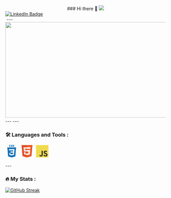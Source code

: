 
<div id="header" align="center">
  ### Hi there 👋
  <img src="https://media.giphy.com/media/M9gbBd9nbDrOTu1Mqx/giphy.gif" width="100"/>
</div>
<div id="badges">
  <a href="your-linkedin-URL">
    <img src="https://img.shields.io/badge/LinkedIn-blue?style=for-the-badge&logo=linkedin&logoColor=white" alt="LinkedIn Badge"/>
  </a>
  
</div>
<img src="https://komarev.com/ghpvc/?username=robin6717&style=flat-square&color=blue" alt=""/>
---
<div align="center">
  <img src="https://media.giphy.com/media/1GEATImIxEXVR79Dhk/giphy.gif" width="600" height="300"/>
</div>
---
---

### :hammer_and_wrench: Languages and Tools :
<div>
 
  
  <img src="https://github.com/devicons/devicon/blob/master/icons/css3/css3-plain-wordmark.svg"  title="CSS3" alt="CSS" width="40" height="40"/>&nbsp;
  <img src="https://github.com/devicons/devicon/blob/master/icons/html5/html5-original.svg" title="HTML5" alt="HTML" width="40" height="40"/>&nbsp;
  <img src="https://github.com/devicons/devicon/blob/master/icons/javascript/javascript-original.svg" title="JavaScript" alt="JavaScript" width="40"    height="40"/>&nbsp;
  
</div>
---

### :fire: My Stats :
[![GitHub Streak](http://github-readme-streak-stats.herokuapp.com?user=robin6717&theme=dark&background=000000)](https://git.io/streak-stats)
<!--
**robin6717/robin6717** is a ✨ _special_ ✨ repository because its `README.md` (this file) appears on your GitHub profile.

Here are some ideas to get you started:

- 🔭 I’m currently working on ...
- 🌱 I’m currently learning ...
- 👯 I’m looking to collaborate on ...
- 🤔 I’m looking for help with ...
- 💬 Ask me about ...
- 📫 How to reach me: www.robinvansteenbergen.com
- 😄 Pronouns: ...
- ⚡ Fun fact: The last time I coded untill 2021 was in the early 80's on a Toshiba msx homecomputer
-->
